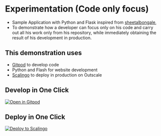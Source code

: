 # Experimentation (Code only focus)

* Sample Application with Python and Flask inspired from [sheetalbongale](https://github.com/sheetalbongale/austin-sharedmobility-webapp),
* To demonstrate how a developer can focus only on his code and carry out all his work only from his repository, while immediately obtaining the result of his development in production.

## This demonstration uses

* [Gitpod](https://gitpod.io) to develop code
* Python and Flash for website development
* [Scalingo](https://scalingo.com) to deploy in production on Outscale

## Develop in One Click

[![Open in Gitpod](https://gitpod.io/button/open-in-gitpod.svg)](https://gitlab.com/demo-gitpod/experimentation)

## Deploy in One Click

[![Deploy to Scalingo](https://cdn.scalingo.com/deploy/button.svg)](https://my.osc-fr1.scalingo.com/deploy?source=https://gitlab.com/demo-gitpod/experimentation)
